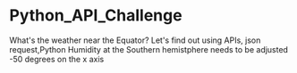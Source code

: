 # Python_API_Challenge
What's the weather near the Equator?  Let's find out using APIs, json request,Python
Humidity at the Southern hemistphere needs to be adjusted -50 degrees on the x axis
